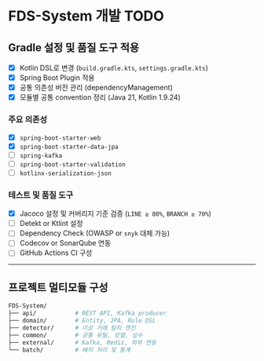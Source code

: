 # FDS-System 개발 TODO

## Gradle 설정 및 품질 도구 적용

- [x] Kotlin DSL로 변경 (`build.gradle.kts`, `settings.gradle.kts`)
- [x] Spring Boot Plugin 적용
- [x] 공통 의존성 버전 관리 (dependencyManagement)
- [x] 모듈별 공통 convention 정리 (Java 21, Kotlin 1.9.24)

### 주요 의존성
- [x] `spring-boot-starter-web`
- [x] `spring-boot-starter-data-jpa`
- [ ] `spring-kafka`
- [ ] `spring-boot-starter-validation`
- [ ] `kotlinx-serialization-json`

### 테스트 및 품질 도구
- [x] Jacoco 설정 및 커버리지 기준 검증 (`LINE ≥ 80%`, `BRANCH ≥ 70%`)
- [ ] Detekt or Ktlint 설정
- [ ] Dependency Check (OWASP or `snyk` 대체 가능)
- [ ] Codecov or SonarQube 연동
- [ ] GitHub Actions CI 구성

---

## 프로젝트 멀티모듈 구성

```bash
FDS-System/
├── api/           # REST API, Kafka producer
├── domain/        # Entity, JPA, Rule DSL
├── detector/      # 이상 거래 탐지 엔진
├── common/        # 공통 유틸, 모델, 상수
├── external/      # Kafka, Redis, 외부 연동
└── batch/         # 배치 처리 및 통계
